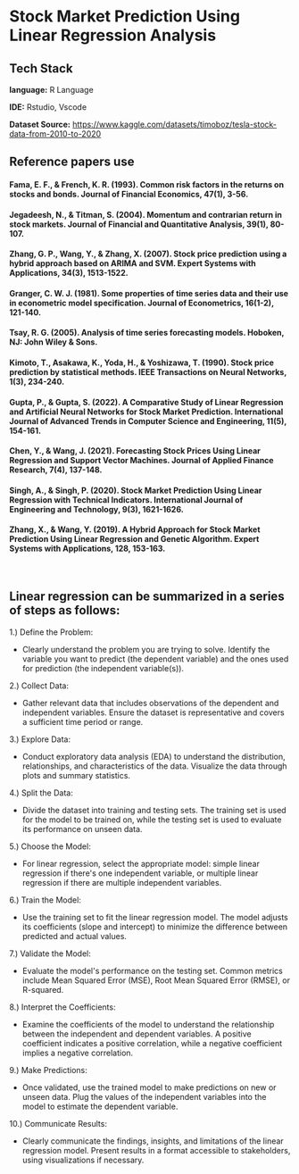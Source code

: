 
# Stock Market Prediction Using Linear Regression Analysis 




## Tech Stack

**language:** R Language

**IDE:** Rstudio, Vscode

**Dataset Source:** https://www.kaggle.com/datasets/timoboz/tesla-stock-data-from-2010-to-2020



## Reference papers use

#### Fama, E. F., & French, K. R. (1993). Common risk factors in the returns on stocks and bonds. Journal of Financial Economics, 47(1), 3-56.

#### Jegadeesh, N., & Titman, S. (2004). Momentum and contrarian return in stock markets. Journal of Financial and Quantitative Analysis, 39(1), 80-107.

#### Zhang, G. P., Wang, Y., & Zhang, X. (2007). Stock price prediction using a hybrid approach based on ARIMA and SVM. Expert Systems with Applications, 34(3), 1513-1522.

#### Granger, C. W. J. (1981). Some properties of time series data and their use in econometric model specification. Journal of Econometrics, 16(1-2), 121-140.
#### Tsay, R. G. (2005). Analysis of time series forecasting models. Hoboken, NJ: John Wiley & Sons.
#### Kimoto, T., Asakawa, K., Yoda, H., & Yoshizawa, T. (1990). Stock price prediction by statistical methods. IEEE Transactions on Neural Networks, 1(3), 234-240.
####	Gupta, P., & Gupta, S. (2022). A Comparative Study of Linear Regression and Artificial Neural Networks for Stock Market Prediction. International Journal of Advanced Trends in Computer Science and Engineering, 11(5), 154-161.
####	Chen, Y., & Wang, J. (2021). Forecasting Stock Prices Using Linear Regression and Support Vector Machines. Journal of Applied Finance Research, 7(4), 137-148.
####	Singh, A., & Singh, P. (2020). Stock Market Prediction Using Linear Regression with Technical Indicators. International Journal of Engineering and Technology, 9(3), 1621-1626.
####	Zhang, X., & Wang, Y. (2019). A Hybrid Approach for Stock Market Prediction Using Linear Regression and Genetic Algorithm. Expert Systems with Applications, 128, 153-163.

 


 
 
 





## Linear regression can be summarized in a series of steps as follows:

1.) Define the Problem:
   - Clearly understand the problem you are trying to solve. Identify the variable you want to predict (the dependent variable) and the ones used for prediction (the independent variable(s)).

2.) Collect Data:
   - Gather relevant data that includes observations of the dependent and independent variables. Ensure the dataset is representative and covers a sufficient time period or range.

3.) Explore Data:
   - Conduct exploratory data analysis (EDA) to understand the distribution, relationships, and characteristics of the data. Visualize the data through plots and summary statistics.

4.) Split the Data:
   - Divide the dataset into training and testing sets. The training set is used for the model to be trained on, while the testing set is used to evaluate its performance on unseen data.

5.) Choose the Model:
   - For linear regression, select the appropriate model: simple linear regression if there's one independent variable, or multiple linear regression if there are multiple independent variables.

6.) Train the Model:
   - Use the training set to fit the linear regression model. The model adjusts its coefficients (slope and intercept) to minimize the difference between predicted and actual values.

7.) Validate the Model:
   - Evaluate the model's performance on the testing set. Common metrics include Mean Squared Error (MSE), Root Mean Squared Error (RMSE), or R-squared.

8.) Interpret the Coefficients:
   - Examine the coefficients of the model to understand the relationship between the independent and dependent variables. A positive coefficient indicates a positive correlation, while a negative coefficient implies a negative correlation.

9.) Make Predictions:
   - Once validated, use the trained model to make predictions on new or unseen data. Plug the values of the independent variables into the model to estimate the dependent variable.

10.) Communicate Results:
   - Clearly communicate the findings, insights, and limitations of the linear regression model. Present results in a format accessible to stakeholders, using visualizations if necessary.

